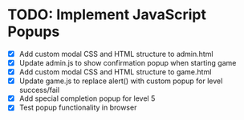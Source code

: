
# TODO: Implement JavaScript Popups

- [x] Add custom modal CSS and HTML structure to admin.html
- [x] Update admin.js to show confirmation popup when starting game
- [x] Add custom modal CSS and HTML structure to game.html
- [x] Update game.js to replace alert() with custom popup for level success/fail
- [x] Add special completion popup for level 5
- [x] Test popup functionality in browser
